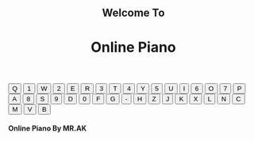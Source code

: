 <!DOCTYPE html>
<html>

<head>
 <meta charset="UTF-8">
 <meta name="viewport" content="widthn=device-widthn, initial-scale=1">
 <title>Online Piano</title>
 <link href="https://cdn.jsdelivr.net/npm/bootstrap@5.3.8/dist/css/bootstrap.min.css" rel="stylesheet" integrity="sha384-sRIl4kxILFvY47J16cr9ZwB07vP4J8+LH7qKQnuqkuIAvNWLzeN8tE5YBujZqJLB" crossorigin="anonymous">
 <link rel="stylesheet" href="style.css" type="text/css" media="all" />
</head>

<body>
    <header> <h2>Welcome To <h1>Online Piano</h1></h2></header>

 <div class="main">
  <button id="nq" class="white"><span>Q</span></button>
  <button id="n1" class="black"><span>1</span></button>
  <button id="nw" class="white"><span>W</span></button>
  <button id="n2" class="black"><span>2</span></button>
  <button id="ne" class="white"><span>E</span></button>
  <button id="nr" class="white"><span>R</span></button>
  <button id="n3" class="black"><span>3</span></button>
  <button id="nt" class="white"><span>T</span></button>
  <button id="n4" class="black"><span>4</span></button>
  <button id="ny" class="white"><span>Y</span></button>
  <button id="n5" class="black"><span>5</span></button>
  <button id="nu" class="white"><span>U</span></button>
  <button id="ni" class="white"><span>I</span></button>
  <button id="n6" class="black"><span>6</span></button>
  <button id="no" class="white"><span>O</span></button>
  <button id="n7" class="black"><span>7</span></button>
  <button id="np" class="white"><span>P</span></button>
  <button id="na" class="white"><span>A</span></button>
  <button id="n8" class="black"><span>8</span></button>
  <button id="ns" class="white"><span>S</span></button>
  <button id="n9" class="black"><span>9</span></button>
  <button id="nd" class="white"><span>D</span></button>
  <button id="n0" class="black"><span>0</span></button>
  <button id="nf" class="white"><span>F</span></button>
  <button id="ng" class="white"><span>G</span></button>
  <button id="n-" class="black"><span>-</span></button>
  <button id="nh" class="white"><span>H</span></button>
  <button id="nz" class="black"><span>Z</span></button>
  <button id="nj" class="white"><span>J</span></button>
  <button id="nk" class="white"><span>K</span></button>
  <button id="nx" class="black"><span>X</span></button>
  <button id="nl" class="white"><span>L</span></button>
  <button id="nn" class="black"><span>N</span></button>
  <button id="nc" class="white"><span>C</span></button>
  <button id="nm" class="black"><span>M</span></button>
  <button id="nv" class="white"><span>V</span></button>
  <button id="nb" class="white"><span>B</span></button>
 </div>

 <h4>Online Piano By MR.AK</h4>

 <script src="script.js"></script>
</body>

</html>
